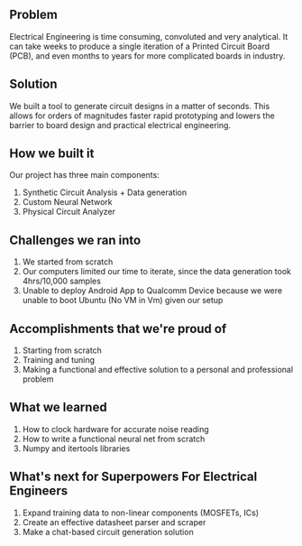 ## Problem
Electrical Engineering is time consuming, convoluted and very analytical. It can take weeks to produce a single iteration of a Printed Circuit Board (PCB), and even months to years for more complicated boards in industry. 

## Solution
We built a tool to generate circuit designs in a matter of seconds. This allows for  orders of magnitudes faster rapid prototyping and lowers the barrier to board design and practical electrical engineering. 

## How we built it
Our project has three main components: 
1.  Synthetic Circuit Analysis + Data generation
2. Custom Neural Network 
3. Physical Circuit Analyzer 

## Challenges we ran into
1. We started from scratch
2. Our computers limited our time to iterate, since the data generation took 4hrs/10,000 samples
3. Unable to deploy Android App to Qualcomm Device because we were unable to boot Ubuntu (No VM in Vm) given our setup

## Accomplishments that we're proud of
1. Starting from scratch 
2. Training and tuning 
3. Making a functional and effective solution to a personal and professional problem

## What we learned
1. How to clock hardware for accurate noise reading
2. How to write a functional neural net from scratch
3. Numpy and itertools libraries

## What's next for Superpowers For Electrical Engineers
1. Expand training data to non-linear components (MOSFETs, ICs) 
2. Create an effective datasheet parser and scraper
3. Make a chat-based circuit generation solution
